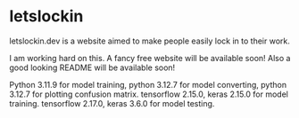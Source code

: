 # letslockin
letslockin.dev is a website aimed to make people easily lock in to their work. 

I am working hard on this. A fancy free website will be available soon!
Also a good looking README will be available soon!


Python 3.11.9 for model training, python 3.12.7 for model converting, python 3.12.7 for plotting confusion matrix.
tensorflow 2.15.0, keras 2.15.0 for model training.
tensorflow 2.17.0, keras 3.6.0 for model testing.
